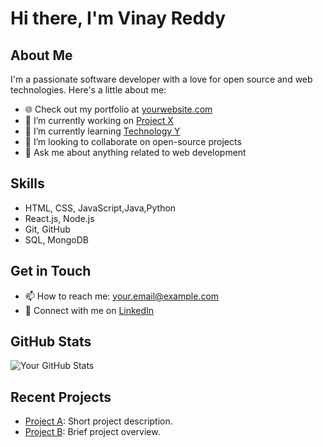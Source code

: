 # Hi there, I'm Vinay Reddy

## About Me

I'm a passionate software developer with a love for open source and web technologies. Here's a little about me:

- 🌐 Check out my portfolio at [yourwebsite.com](https://yourwebsite.com)
- 🔭 I’m currently working on [Project X](https://github.com/yourusername/project-x)
- 🌱 I’m currently learning [Technology Y](https://www.example.com/technology-y)
- 👯 I’m looking to collaborate on open-source projects
- 💬 Ask me about anything related to web development

## Skills

- HTML, CSS, JavaScript,Java,Python
- React.js, Node.js
- Git, GitHub
- SQL, MongoDB

## Get in Touch

- 📫 How to reach me: [your.email@example.com](mailto:reddybommide@gmail.com)
- 💼 Connect with me on [LinkedIn](https://www.linkedin.com/in/vinayredde)
  
## GitHub Stats

![Your GitHub Stats](https://github-readme-stats.vercel.app/api?username=yourusername&show_icons=true&theme=dark)

## Recent Projects

- [Project A](https://github.com/yourusername/project-a): Short project description.
- [Project B](https://github.com/yourusername/project-b): Brief project overview.


